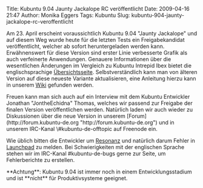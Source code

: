 Title: Kubuntu 9.04 Jaunty Jackalope RC veröffentlicht
Date: 2009-04-16 21:47
Author: Monika Eggers
Tags: Kubuntu
Slug: kubuntu-904-jaunty-jackalope-rc-veroffentlicht

Am 23. April erscheint voraussichtlich Kubuntu 9.04 "Jaunty Jackalope"
und auf diesem Weg wurde heute für die letzten Tests ein
Freigabekandidat veröffentlicht, welcher ab sofort heruntergeladen
werden kann. Erwähnenswert für diese Version sind erster Linie
verbesserte Grafik als auch verfeinerte Anwendungen. Genauere
Informationen über die wesentlichen Änderungen im Vergleich zu Kubuntu
Intrepid Ibex bietet die englischsprachige
[Übersichtsseite](https://wiki.kubuntu.org/JauntyJackalope/RC/Kubuntu/ "https://wiki.kubuntu.org/JauntyJackalope/RC/Kubuntu/"). Selbstverständlich kann man von älteren Version auf diese
neueste Variante aktualisieren, eine Anleitung hierzu kann in unserem
[Wiki](http://wiki.kubuntu-de.org/Installation/Upgrade/8.10_auf_9.04 "http://wiki.kubuntu-de.org/Installation/Upgrade/8.10_auf_9.04") gefunden werden.

</p>
Freuen kann man sich auch auf ein Interview mit dem Kubuntu Entwickler
Jonathan "JontheEchidna" Thomas, welches wir passend zur Freigabe der
finalen Version veröffentlichen werden. Natürlich laden wir auch wieder
zu Diskussionen über die neue Version in unserem
[Forum](http://forum.kubuntu-de.org "http://forum.kubuntu-de.org") und in unserem IRC-Kanal \#kubuntu-de-offtopic auf Freenode ein.

</p>
<!--break--><!--break-->

Wie üblich bitten die Entwickler um
[Resonanz](https://wiki.kubuntu.org/JauntyJackalope/RC/Kubuntu/Feedback "https://wiki.kubuntu.org/JauntyJackalope/RC/Kubuntu/Feedback") und natürlich darum Fehler in
[Launchpad](http://bugs.launchpad.net/ubuntu "http://bugs.launchpad.net/ubuntu") zu melden. Bei Schwierigkeiten mit der englischen Sprache stehen
wir im IRC-Kanal \#kubuntu-de-bugs gerne zur Seite, um Fehlerberichte zu
erstellen.

</p>
**Achtung**: Kubuntu 9.04 ist immer noch in einem Entwicklungsstadium
und ist **nicht** für Produktivsysteme geeignet.

</p>

